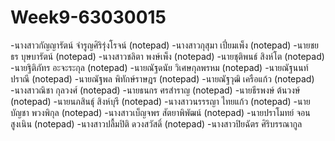 # Week9-63030015
-นางสาวกัญญารัตน์   จำรูญศิริรุ่งโรจน์  (notepad)
-นางสาวกุสุมา   เปี่ยมเพ็ง (notepad)
-นายชยธร   บุษบารัตน์ (notepad)
-นางสาวชลิตา   พงษ์เพ็ง (notepad)
-นายชุติพนธ์   สิงห์โต (notepad)
-นายฐิติภัทร   อะจะระกุล (notepad)
-นายณัฐดนัย   วิเศษกุลพรหม (notepad)
-นายณัฐนนท์   ปราณี (notepad)
-นายณัฐพล   พิทักษ์ราษฎร (notepad)
-นายณัฐวุฒิ   เครือแก้ว (notepad)
-นางสาวณิชา   กุลวงศ์ (notepad)
-นายธนกร   ศรสำราญ (notepad)
-นายธีรพงษ์   ต้นวงษ์ (notepad)
-นายนภสินธุ์   สิงห์บุรี (notepad)
-นางสาวนรรรญา   ไทยแก้ว (notepad)
-นายบัญชา   พวงพิกุล (notepad)
-นางสาวเบ็ญจพร   สัตยาพิพัฒน์ (notepad)
-นายปราโมทย์   จอนสูงเนิน (notepad)
-นางสาวปลื้มปิติ   ดวงสวัสดิ์ (notepad)
-นางสาวปิยฉัตร   ศิริบรรณากูล 
